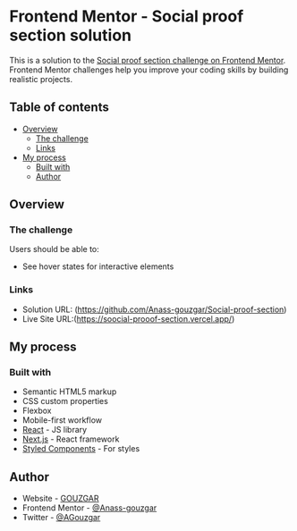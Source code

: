 # Frontend Mentor - Social proof section solution

This is a solution to the [Social proof section challenge on Frontend Mentor](https://www.frontendmentor.io/challenges/social-proof-section-6e0qTv_bA). Frontend Mentor challenges help you improve your coding skills by building realistic projects. 

## Table of contents


- [Overview](#overview)
  - [The challenge](#the-challenge)
  - [Links](#links)
- [My process](#my-process)
  - [Built with](#built-with)
  - [Author](#author)


## Overview

### The challenge

Users should be able to:

- See hover states for interactive elements



### Links

- Solution URL: (https://github.com/Anass-gouzgar/Social-proof-section)
- Live Site URL:(https://soocial-prooof-section.vercel.app/)

## My process

### Built with

- Semantic HTML5 markup
- CSS custom properties
- Flexbox
- Mobile-first workflow
- [React](https://reactjs.org/) - JS library
- [Next.js](https://nextjs.org/) - React framework
- [Styled Components](https://styled-components.com/) - For styles

## Author

- Website - [GOUZGAR](https://anassgouzgar.com)
- Frontend Mentor - [@Anass-gouzgar](https://www.frontendmentor.io/profile/Anass-gouzgar)
- Twitter - [@AGouzgar](https://x.com/AGouzgar)


